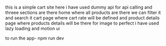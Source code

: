 this is a simple cart site here i have used dummy api for api calling and threee sections are there home where all products are there we can filter it and search it cart page where cart rate will be defined and product details page where products details will be there for image to perfect i have used lazy loading and motion ui 

to run the app- npm run dev


